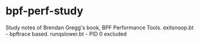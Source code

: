# bpf-perf-study
Study notes of Brendan Gregg's book, BPF Performance Tools.
exitsnoop.bt - bpftrace based. 
runqslower.bt - PID 0 excluded
